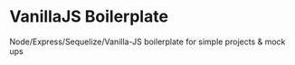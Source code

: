 # VanillaJS Boilerplate
Node/Express/Sequelize/Vanilla-JS boilerplate for simple projects &amp; mock ups

